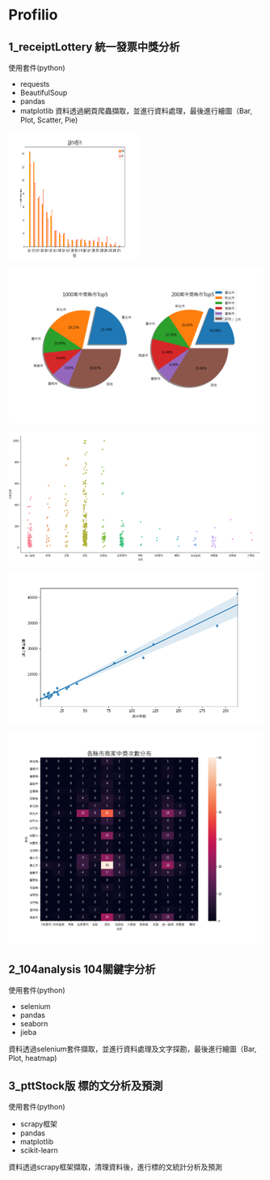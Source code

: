 # Profilio
## 1_receiptLottery 統一發票中獎分析
使用套件(python)
* requests
* BeautifulSoup
* pandas 
* matplotlib
資料透過網頁爬蟲擷取，並進行資料處理，最後進行繪圖（Bar, Plot, Scatter, Pie)  
<img src="https://github.com/Liang60711/Portfolio/blob/master/demo/Figure_1-1.png" width=256 height=256 />

![image](https://github.com/Liang60711/Portfolio/blob/main/demo/Figure_1-2.png)   

![image](https://github.com/Liang60711/Portfolio/blob/main/demo/Figure_1-3.png)   

![image](https://github.com/Liang60711/Portfolio/blob/main/demo/Figure_1-4.png)   

![image](https://github.com/Liang60711/Portfolio/blob/main/demo/Figure_1-5.png)   




## 2_104analysis 104關鍵字分析
使用套件(python)
* selenium
* pandas 
* seaborn  
* jieba  

資料透過selenium套件擷取，並進行資料處理及文字探勘，最後進行繪圖（Bar, Plot, heatmap)

## 3_pttStock版 標的文分析及預測
使用套件(python)
* scrapy框架
* pandas 
* matplotlib  
* scikit-learn  

資料透過scrapy框架擷取，清理資料後，進行標的文統計分析及預測
